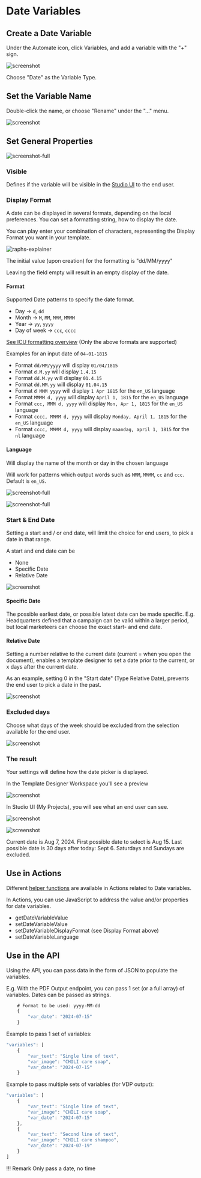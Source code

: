 # Date Variables

## Create a Date Variable

Under the Automate icon, click Variables, and add a variable with the "+" sign.

![screenshot](date0.png)

Choose "Date" as the Variable Type.

## Set the Variable Name

Double-click the name, or choose "Rename" under the "..." menu.

![screenshot](date1.png)

## Set General Properties

![screenshot-full](date2.png)

### Visible

Defines if the variable will be visible in the [Studio UI](/GraFx-Studio/concepts/template-management/#studio-ui) to the end user.

### Display Format

A date can be displayed in several formats, depending on the local preferences. You can set a formatting string, how to display the date.

You can play enter your combination of characters, representing the Display Format you want in your template.

![raphs-explainer](displayformat.gif)

The initial value (upon creation) for the formatting is "dd/MM/yyyy"

Leaving the field empty will result in an empty display of the date.

#### Format

Supported Date patterns to specify the date format.

- Day -> `d`, `dd`
- Month -> `M`, `MM`, `MMM`, `MMMM`
- Year -> `yy`, `yyyy`
- Day of week -> `ccc`, `cccc`

[See ICU formatting overview](https://unicode-org.github.io/icu/userguide/format_parse/datetime/#date-field-symbol-table) (Only the above formats are supported)

Examples for an input date of `04-01-1815`

- Format `dd/MM/yyyy` will display `01/04/1815`
- Format `d.M.yy` will display `1.4.15`
- Format `dd.M.yy` will display `01.4.15`
- Format `dd.MM.yy` will display `01.04.15`
- Format `d MMM yyyy` will display `1 Apr 1815` for the `en_US` language
- Format `MMMM d, yyyy` will display `April 1, 1815` for the `en_US` language
- Format `ccc, MMM d, yyyy` will display `Mon, Apr 1, 1815` for the `en_US` language
- Format `cccc, MMMM d, yyyy` will display `Monday, April 1, 1815` for the `en_US` language
- Format `cccc, MMMM d, yyyy` will display `maandag, april 1, 1815` for the `nl` language
	
#### Language

Will display the name of the month or day in the chosen language

Will work for patterns which output words such as `MMM`, `MMMM`, `cc` and `ccc`. Default is `en_US`.

![screenshot-full](date3.png)

![screenshot-full](date4.png)

### Start & End Date

Setting a start and / or end date, will limit the choice for end users, to pick a date in that range.

A start and end date can be

- None
- Specific Date
- Relative Date

![screenshot](date5.png)

#### Specific Date

The possible earliest date, or possible latest date can be made specific. E.g. Headquarters defined that a campaign can be valid within a larger period, but local marketeers can choose the exact start- and end date.

#### Relative Date

Setting a number relative to the current date (current = when you open the document), enables a template designer to set a date prior to the current, or x days after the current date.

As an example, setting 0 in the "Start date" (Type Relative Date), prevents the end user to pick a date in the past.

![screenshot](date10.png)


### Excluded days

Choose what days of the week should be excluded from the selection available for the end user.

![screenshot](date6.png)

### The result

Your settings will define how the date picker is displayed.

In the Template Designer Workspace you'll see a preview

![screenshot](date7.png)

In Studio UI (My Projects), you will see what an end user can see.

![screenshot](date8.png)

![screenshot](date9.png)

Current date is Aug 7, 2024. First possible date to select is Aug 15. Last possible date is 30 days after today: Sept 6. Saturdays and Sundays are excluded.

## Use in Actions

Different [helper functions](/GraFx-Studio/concepts/helper-functions/) are available in Actions related to Date variables.

In Actions, you can use JavaScript to address the value and/or properties for date variables.

- getDateVariableValue
- setDateVariableValue
- setDateVariableDisplayFormat (see Display Format above)
- setDateVariableLanguage

## Use in the API

Using the API, you can pass data in the form of JSON to populate the variables.

E.g. With the PDF Output endpoint, you can pass 1 set (or a full array) of variables. Dates can be passed as strings.

``` js
	# Format to be used: yyyy-MM-dd
	{
		"var_date": "2024-07-15"
	}
```

Example to pass 1 set of variables:

``` js
"variables": [
    {
        "var_text": "Single line of text",
        "var_image": "CHILI care soap",
        "var_date": "2024-07-15"
    }
```
Example to pass multiple sets of variables (for VDP output):

``` js
"variables": [
    {
        "var_text": "Single line of text",
        "var_image": "CHILI care soap",
        "var_date": "2024-07-15"
    },
    {
        "var_text": "Second line of text",
        "var_image": "CHILI care shampoo",
        "var_date": "2024-07-19"
    }
]
```

!!! Remark
    Only pass a date, no time
